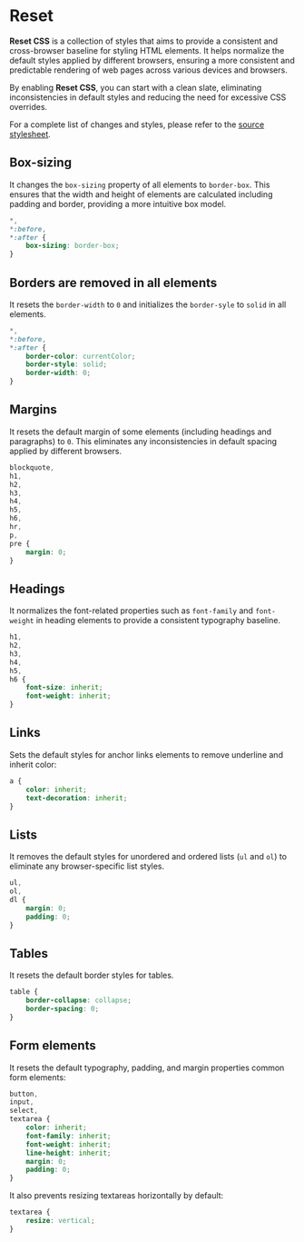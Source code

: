# Reset

**Reset CSS** is a collection of styles that aims to provide a consistent and cross-browser baseline for styling HTML elements. It helps normalize the default styles applied by different browsers, ensuring a more consistent and predictable rendering of web pages across various devices and browsers.

By enabling **Reset CSS**, you can start with a clean slate, eliminating inconsistencies in default styles and reducing the need for excessive CSS overrides.

For a complete list of changes and styles, please refer to the [source stylesheet](https://github.com/jmjuanes/lowcss/blob/main/low/_reset.scss).

## Box-sizing

It changes the `box-sizing` property of all elements to `border-box`. This ensures that the width and height of elements are calculated including padding and border, providing a more intuitive box model.

```css
*,
*:before,
*:after {
    box-sizing: border-box;
}
```

## Borders are removed in all elements

It resets the `border-width` to `0` and initializes the `border-syle` to `solid` in all elements.

```css
*,
*:before,
*:after {
    border-color: currentColor;
    border-style: solid;
    border-width: 0;
}
```

## Margins

It resets the default margin of some elements (including headings and paragraphs) to `0`. This eliminates any inconsistencies in default spacing applied by different browsers.

```css
blockquote,
h1,
h2,
h3,
h4,
h5,
h6,
hr,
p,
pre {
    margin: 0;
}
```

## Headings

It normalizes the font-related properties such as `font-family` and `font-weight` in heading elements to provide a consistent typography baseline.

```css
h1,
h2,
h3,
h4,
h5,
h6 {
    font-size: inherit;
    font-weight: inherit;
}
```

## Links

Sets the default styles for anchor links elements to remove underline and inherit color:

```css
a {
    color: inherit;
    text-decoration: inherit;
}
```

## Lists

It removes the default styles for unordered and ordered lists (`ul` and `ol`) to eliminate any browser-specific list styles.

```css
ul,
ol,
dl {
    margin: 0;
    padding: 0;
}
```

## Tables

It resets the default border styles for tables.

```css
table {
    border-collapse: collapse;
    border-spacing: 0;
}
```

## Form elements

It resets the default typography, padding, and margin properties common form elements:

```css
button,
input,
select,
textarea {
    color: inherit;
    font-family: inherit;
    font-weight: inherit;
    line-height: inherit;
    margin: 0;
    padding: 0;
}
```

It also prevents resizing textareas horizontally by default:

```css
textarea {
    resize: vertical;
}
```
